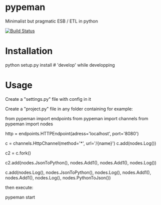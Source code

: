 # pypeman

Minimalist but pragmatic ESB / ETL in python


[![Build Status](https://travis-ci.org/mhcomm/pypeman.svg?branch=master)](https://travis-ci.org/mhcomm/pypeman)

# Installation

  python setup.py install # 'develop' while developping

# Usage

Create a "settings.py" file with config in it

Create a "project.py" file in any folder containing for example:

  from pypeman import endpoints
  from pypeman import channels
  from pypeman import nodes
  
  http = endpoints.HTTPEndpoint(adress='localhost', port='8080')
  
  c = channels.HttpChannel(method='*', url='/{name}')
  c.add(nodes.Log())
  
  c2 = c.fork()
  
  c2.add(nodes.JsonToPython(), nodes.Add1(), nodes.Add1(), nodes.Log())
  
  c.add(nodes.Log(), nodes.JsonToPython(), nodes.Log(), nodes.Add1(), nodes.Add1(), nodes.Log(), nodes.PythonToJson())
  
  
then execute:

  pypeman start
